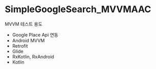 # SimpleGoogleSearch_MVVMAAC

MVVM 테스트 용도
- Google Place Api 연동
- Android MVVM 
- Retrofit
- Glide
- RxKotlin, RxAndroid
- Kotlin
